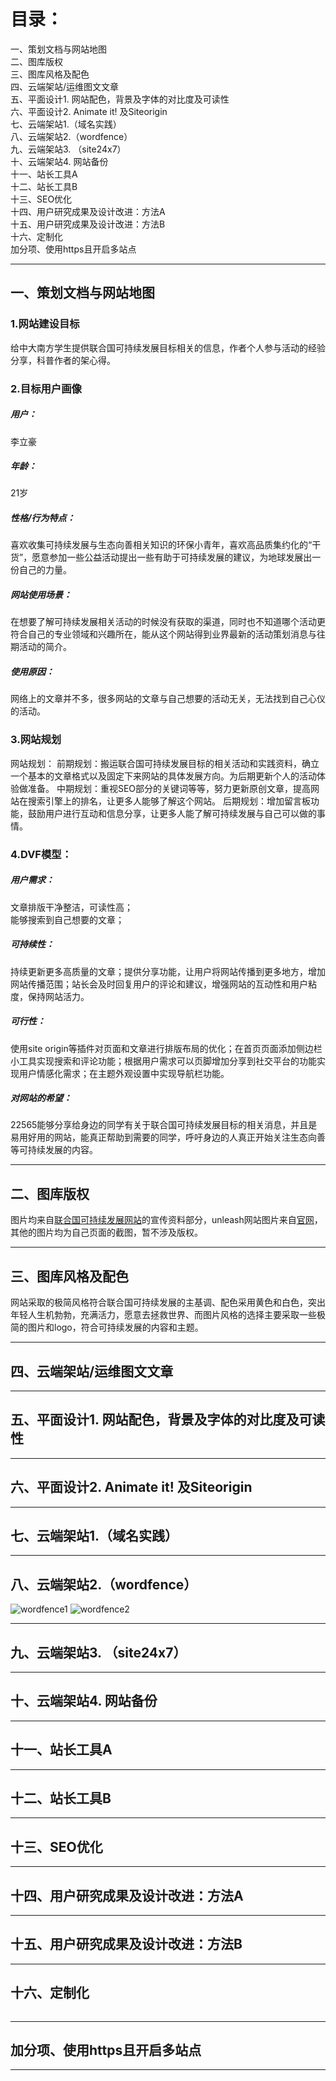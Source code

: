 # 目录：  
一、策划文档与网站地图  
二、图库版权  
三、图库风格及配色  
四、云端架站/运维图文文章  
五、平面设计1. 网站配色，背景及字体的对比度及可读性  
六、平面设计2. Animate it! 及Siteorigin  
七、云端架站1.（域名实践）  
八、云端架站2.（wordfence）  
九、云端架站3. （site24x7）  
十、云端架站4. 网站备份  
十一、站长工具A  
十二、站长工具B  
十三、SEO优化  
十四、用户研究成果及设计改进：方法A  
十五、用户研究成果及设计改进：方法B  
十六、定制化  
加分项、使用https且开启多站点  
  
*** 
## 一、策划文档与网站地图
### 1.网站建设目标  
给中大南方学生提供联合国可持续发展目标相关的信息，作者个人参与活动的经验分享，科普作者的架心得。

### 2.目标用户画像
##### 用户：
李立豪  
##### 年龄：
21岁  
##### 性格/行为特点：
喜欢收集可持续发展与生态向善相关知识的环保小青年，喜欢高品质集约化的“干货”，愿意参加一些公益活动提出一些有助于可持续发展的建议，为地球发展出一份自己的力量。  
##### 网站使用场景：
在想要了解可持续发展相关活动的时候没有获取的渠道，同时也不知道哪个活动更符合自己的专业领域和兴趣所在，能从这个网站得到业界最新的活动策划消息与往期活动的简介。  
##### 使用原因：
网络上的文章并不多，很多网站的文章与自己想要的活动无关，无法找到自己心仪的活动。  
### 3.网站规划
网站规划：
前期规划：搬运联合国可持续发展目标的相关活动和实践资料，确立一个基本的文章格式以及固定下来网站的具体发展方向。为后期更新个人的活动体验做准备。
中期规划：重视SEO部分的关键词等等，努力更新原创文章，提高网站在搜索引擎上的排名，让更多人能够了解这个网站。
后期规划：增加留言板功能，鼓励用户进行互动和信息分享，让更多人能了解可持续发展与自己可以做的事情。
### 4.DVF模型：  
##### 用户需求：
文章排版干净整洁，可读性高；  
能够搜索到自己想要的文章；


##### 可持续性：
持续更新更多高质量的文章；提供分享功能，让用户将网站传播到更多地方，增加网站传播范围；站长会及时回复用户的评论和建议，增强网站的互动性和用户粘度，保持网站活力。
##### 可行性：
使用site origin等插件对页面和文章进行排版布局的优化；在首页页面添加侧边栏小工具实现搜索和评论功能；根据用户需求可以页脚增加分享到社交平台的功能实现用户情感化需求；在主题外观设置中实现导航栏功能。
##### 对网站的希望：
22565能够分享给身边的同学有关于联合国可持续发展目标的相关消息，并且是易用好用的网站，能真正帮助到需要的同学，呼吁身边的人真正开始关注生态向善等可持续发展的内容。   
****
## 二、图库版权
图片均来自[联合国可持续发展网站](https://www.un.org/sustainabledevelopment/zh/news/communications-material/)的宣传资料部分，unleash网站图片来自[官网](https://unleash.org/)，其他的图片均为自己页面的截图，暂不涉及版权。   
****
## 三、图库风格及配色
网站采取的极简风格符合联合国可持续发展的主基调、配色采用黄色和白色，突出年轻人生机勃勃，充满活力，愿意去拯救世界、而图片风格的选择主要采取一些极简的图片和logo，符合可持续发展的内容和主题。  
****
## 四、云端架站/运维图文文章
****
## 五、平面设计1. 网站配色，背景及字体的对比度及可读性 
**** 
## 六、平面设计2. Animate it! 及Siteorigin  
****
## 七、云端架站1.（域名实践） 
**** 
## 八、云端架站2.（wordfence）
![wordfence1]()
![wordfence2]()
****
## 九、云端架站3. （site24x7） 
**** 
## 十、云端架站4. 网站备份  
****
## 十一、站长工具A 
**** 
## 十二、站长工具B  
****
## 十三、SEO优化  
****
## 十四、用户研究成果及设计改进：方法A  
****
## 十五、用户研究成果及设计改进：方法B  
****
## 十六、定制化  
![]()
****
## 加分项、使用https且开启多站点  
****